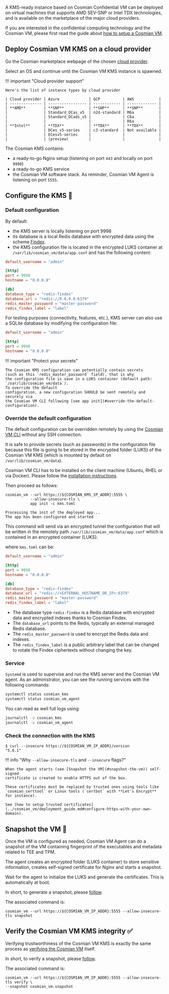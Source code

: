 A KMS-ready instance based on Cosmian Confidential VM can be deployed on virtual machines
that supports AMD SEV-SNP or Intel TDX technologies, and is available on the marketplace of the major cloud providers.

If you are interested in the confidential computing technology and the Cosmian VM,
please first read the guide about [how to setup a Cosmian VM](../../cosmian_vm/deployment_guide.md).

## Deploy Cosmian VM KMS on a cloud provider

Go the Cosmian marketplace webpage of the chosen [cloud provider](https://cosmian.com/fr/marketplaces-fr/).

Select an OS and continue until the Cosmian VM KMS instance is spawned.

!!! important "Cloud provider support"

    Here's the list of instance types by cloud provider

    | Cloud provider | Azure             | GCP          | AWS           |
    | -------------- | ----------------- | ------------ | ------------- |
    | **AMD**        | **SNP**           | **SNP**      | **SNP**       |
    |                | Standard_DCas_v5  | n2d-standard | M6a           |
    |                | Standard_DCads_v5 |              | C6a           |
    |                |                   |              | R6a           |
    | **Intel**      | **TDX**           | **TDX**      | **TDX**       |
    |                | DCes_v5-series    | c3-standard  | Not available |
    |                | ECesv5-series     |              |               |
    |                | (preview)         |              |               |

The Cosmian KMS contains:

- a ready-to-go Nginx setup (listening on port `443` and locally on port `9998`)
- a ready-to-go KMS service
- the Cosmian VM software stack. As reminder, Cosmian VM Agent is listening
  on port `5555`.

## Configure the KMS 📜

### Default configuration

By default:

- the KMS server is locally listening on port 9998
- its database is a local Redis database with encrypted data
  using the scheme [Findex](../../search/findex.md).
- the KMS configuration file is located in the encrypted LUKS container
  at `/var/lib/cosmian_vm/data/app.conf` and has the following content:

```toml
default_username = "admin"

[http]
port = 9998
hostname = "0.0.0.0"

[db]
database_type = "redis-findex"
database_url = "redis://0.0.0.0:6379"
redis_master_password = "master-password"
redis_findex_label = "label"
```

For testing purposes (connectivity, features, etc.), KMS server can also use a SQLite database by modifying the
configuration file:

```toml
default_username = "admin"

[http]
port = 9998
hostname = "0.0.0.0"
```

!!! important "Protect your secrets"

    The Cosmian KMS configuration can potentially contain secrets
    (such as this `redis_master_password` field), that is why
    the configuration file is save in a LUKS container (default path: `/var/lib/cosmian_vm/data`).
    To override the default
    configuration, a new configuration SHOULD be sent remotely and securely via
    the Cosmian VM CLI following [see app init](#override-the-default-configuration).

### Override the default configuration

The default configuration can be overridden remotely by using the
[Cosmian VM CLI](../../cosmian_vm/deployment_guide.md#install-the-cosmian-vm-cli)
without any SSH connection.

It is safe to provide secrets (such as passwords) in
the configuration file because this file is going to be stored in the encrypted
folder (LUKS) of the Cosmian VM KMS (which is mounted by default on `/var/lib/cosmian_vm/data`).

Cosmian VM CLI has to be installed on the client machine (Ubuntu, RHEL or via Docker).
Please follow the [installation instructions](../../cosmian_vm/deployment_guide.md#install-the-cosmian-vm-cli).

Then proceed as follows:

```shell title="On the local machine"
cosmian_vm --url https://${COSMIAN_KMS_IP_ADDR}:5555 \
           --allow-insecure-tls \
           app init -c kms.toml

Processing the init of the deployed app...
The app has been configured and started
```

This command will send via an encrypted tunnel the configuration that will be
written in the remotely path `/var/lib/cosmian_vm/data/app.conf` which is
contained in an encrypted container (LUKS).

where `kms.toml` can be:

```toml
default_username = "admin"

[http]
port = 9998
hostname = "0.0.0.0"

[db]
database_type = "redis-findex"
database_url = "redis://<EXTERNAL_HOSTNAME_OR_IP>:6379"
redis_master_password = "master-password"
redis_findex_label = "label"
```

- The database type `redis-findex` is a Redis database with encrypted data and
  encrypted indexes thanks to Cosmian Findex.
- The `database_url` points to the Redis, typically an external managed Redis database.
- The `redis_master_password` is used to encrypt the Redis data and indexes.
- The `redis_findex_label` is a public arbitrary label that can be changed
  to rotate the Findex ciphertexts without changing the key.

### Service

`Systemd` is used to supervise and run the KMS server and the Cosmian VM agent.
As an administrator, you can see the running services with the following commands:

```sh
systemctl status cosmian_kms
systemctl status cosmian_vm_agent
```

You can read as well full logs using:

```sh
journalctl -u cosmian_kms
journalctl -u cosmian_vm_agent
```

### Check the connection with the KMS

```console
$ curl --insecure https://${COSMIAN_VM_IP_ADDR}/version
"5.6.1"
```

!!! info "Why `--allow-insecure-tls` and `--insecure` flags?"

    When the agent starts (see [Snapshot the VM](#snapshot-the-vm)) self-signed
    certificate is created to enable HTTPS out of the box.

    These certificates must be replaced by trusted ones using tools like
    `cosmian_certtool` or Linux tools (`certbot` with **Let's Encrypt** for instance).

    See [how to setup trusted certificates](../cosmian_vm/deployment_guide.md#configure-https-with-your-own-domain).

## Snapshot the VM 📸

Once the VM is configured as needed, Cosmian VM Agent can do a snapshot of the
VM containing fingerprint of the executables and metadata related to TEE and TPM.

The agent creates an encrypted folder (LUKS container) to store sensitive
information, creates self-signed certificate for Nginx and starts a snapshot.

Wait for the agent to initialize the LUKS and generate the certificates.
This is automatically at boot.

In short, to generate a snapshot, please [follow](../../cosmian_vm/deployment_guide.md#snapshot-the-vm-remotely).

The associated command is:

```console title="On the local machine"
cosmian_vm --url https://${COSMIAN_VM_IP_ADDR}:5555 --allow-insecure-tls snapshot
```

## Verify the Cosmian VM KMS integrity ✅

Verifying trustworthiness of the Cosmian VM KMS is exactly the same process
as [verifying the Cosmian VM](../../cosmian_vm/overview.md) itself.

In short, to verify a snapshot, please [follow](../cosmian_vm/deployment_guide.md#verify-the-vm-snapshot).

The associated command is:

```console title="On the local machine"
cosmian_vm --url https://${COSMIAN_VM_IP_ADDR}:5555 --allow-insecure-tls verify \
--snapshot cosmian_vm.snapshot
```
